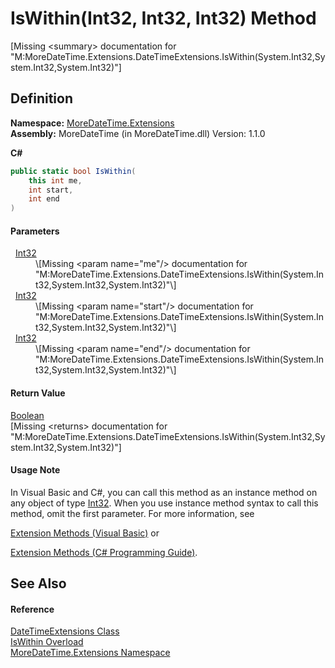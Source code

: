 # IsWithin(Int32, Int32, Int32) Method


\[Missing &lt;summary&gt; documentation for "M:MoreDateTime.Extensions.DateTimeExtensions.IsWithin(System.Int32,System.Int32,System.Int32)"\]



## Definition
**Namespace:** <a href="N_MoreDateTime_Extensions">MoreDateTime.Extensions</a>  
**Assembly:** MoreDateTime (in MoreDateTime.dll) Version: 1.1.0

**C#**
``` C#
public static bool IsWithin(
	this int me,
	int start,
	int end
)
```



#### Parameters
<dl><dt>  <a href="https://learn.microsoft.com/dotnet/api/system.int32" target="_blank" rel="noopener noreferrer">Int32</a></dt><dd>\[Missing &lt;param name="me"/&gt; documentation for "M:MoreDateTime.Extensions.DateTimeExtensions.IsWithin(System.Int32,System.Int32,System.Int32)"\]</dd><dt>  <a href="https://learn.microsoft.com/dotnet/api/system.int32" target="_blank" rel="noopener noreferrer">Int32</a></dt><dd>\[Missing &lt;param name="start"/&gt; documentation for "M:MoreDateTime.Extensions.DateTimeExtensions.IsWithin(System.Int32,System.Int32,System.Int32)"\]</dd><dt>  <a href="https://learn.microsoft.com/dotnet/api/system.int32" target="_blank" rel="noopener noreferrer">Int32</a></dt><dd>\[Missing &lt;param name="end"/&gt; documentation for "M:MoreDateTime.Extensions.DateTimeExtensions.IsWithin(System.Int32,System.Int32,System.Int32)"\]</dd></dl>

#### Return Value
<a href="https://learn.microsoft.com/dotnet/api/system.boolean" target="_blank" rel="noopener noreferrer">Boolean</a>  
\[Missing &lt;returns&gt; documentation for "M:MoreDateTime.Extensions.DateTimeExtensions.IsWithin(System.Int32,System.Int32,System.Int32)"\]

#### Usage Note
In Visual Basic and C#, you can call this method as an instance method on any object of type <a href="https://learn.microsoft.com/dotnet/api/system.int32" target="_blank" rel="noopener noreferrer">Int32</a>. When you use instance method syntax to call this method, omit the first parameter. For more information, see <a href="https://docs.microsoft.com/dotnet/visual-basic/programming-guide/language-features/procedures/extension-methods" target="_blank" rel="noopener noreferrer">

Extension Methods (Visual Basic)</a> or <a href="https://docs.microsoft.com/dotnet/csharp/programming-guide/classes-and-structs/extension-methods" target="_blank" rel="noopener noreferrer">

Extension Methods (C# Programming Guide)</a>.

## See Also


#### Reference
<a href="T_MoreDateTime_Extensions_DateTimeExtensions">DateTimeExtensions Class</a>  
<a href="Overload_MoreDateTime_Extensions_DateTimeExtensions_IsWithin">IsWithin Overload</a>  
<a href="N_MoreDateTime_Extensions">MoreDateTime.Extensions Namespace</a>  
